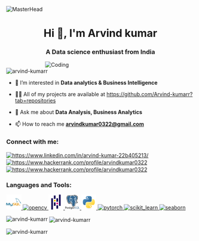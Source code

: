 ![MasterHead](https://camo.githubusercontent.com/f5a8ba4f28fe3ec8d5eb73dfa2303873b5d7122fb1ba08a5946e24d6c13e82c4/68747470733a2f2f6d656469612e6c6963646e2e636f6d2f646d732f696d6167652f4334443132415145536a37322d733567454b672f61727469636c652d636f7665725f696d6167652d736872696e6b5f3630305f323030302f302f313632363735333836373131303f653d3231343734383336343726763d6265746126743d4b6637594175775a74794347594c4e63682d4d676335654f432d376837754c5f646e424149677341465251)
<h1 align="center">Hi 👋, I'm Arvind kumar</h1>
<h3 align="center">A Data science enthusiast from India</h3>
<img align="right" alt="Coding" width="400" src="https://media.giphy.com/media/v1.Y2lkPTc5MGI3NjExcTl6ODVxemtmMjA3bnhycHFjaDdyMDUydDU4MHgxdjZ1eHV1d2ZlbSZlcD12MV9pbnRlcm5hbF9naWZfYnlfaWQmY3Q9Zw/3oKIPEqDGUULpEU0aQ/giphy.gif">

<p align="left"> <img src="https://komarev.com/ghpvc/?username=arvind-kumarr&label=Profile%20views&color=0e75b6&style=flat" alt="arvind-kumarr" /> </p>

- 🌱 I’m interested in **Data analytics & Business Intelligence**

- 👨‍💻 All of my projects are available at https://github.com/Arvind-kumarr?tab=repositories

- 💬 Ask me about **Data Analysis, Business Analytics**

- 📫 How to reach me **arvindkumar0322@gmail.com**

<h3 align="left">Connect with me:</h3>
<p align="left">
<a href="https://www.linkedin.com/in/arvind-kumar-22b405213/" target="blank"><img align="center" src="https://t3.ftcdn.net/jpg/03/95/39/16/360_F_395391650_6LfU41V5A4WIhdTis899OaF7wXVgThgP.jpg" alt="https://www.linkedin.com/in/arvind-kumar-22b405213/" height="30" width="40" /></a>
<a href="https://www.hackerrank.com/profile/arvindkumar0322" target="blank"><img align="center" src="https://raw.githubusercontent.com/rahuldkjain/github-profile-readme-generator/master/src/images/icons/Social/hackerrank.svg" alt="https://www.hackerrank.com/profile/arvindkumar0322" height="30" width="40" /></a>
<a href="https://www.novypro.com/profile_about/arvind-kumar" target="blank"><img align="center" src="https://leads.com.bd/wp-content/uploads/2022/07/c3dd704c81992b31070c472d338ba18e.png" alt="https://www.hackerrank.com/profile/arvindkumar0322" height="30" width="40" /></a>
</p>

<h3 align="left">Languages and Tools:</h3>
<p align="left"> <a href="https://www.mysql.com/" target="_blank" rel="noreferrer"> <img src="https://raw.githubusercontent.com/devicons/devicon/master/icons/mysql/mysql-original-wordmark.svg" alt="mysql" width="40" height="40"/> </a> <a href="https://opencv.org/" target="_blank" rel="noreferrer"> <img src="https://www.vectorlogo.zone/logos/opencv/opencv-icon.svg" alt="opencv" width="40" height="40"/> </a> <a href="https://pandas.pydata.org/" target="_blank" rel="noreferrer"> <img src="https://raw.githubusercontent.com/devicons/devicon/2ae2a900d2f041da66e950e4d48052658d850630/icons/pandas/pandas-original.svg" alt="pandas" width="40" height="40"/> </a> <a href="https://www.postgresql.org" target="_blank" rel="noreferrer"> <img src="https://raw.githubusercontent.com/devicons/devicon/master/icons/postgresql/postgresql-original-wordmark.svg" alt="postgresql" width="40" height="40"/> </a> <a href="https://www.python.org" target="_blank" rel="noreferrer"> <img src="https://raw.githubusercontent.com/devicons/devicon/master/icons/python/python-original.svg" alt="python" width="40" height="40"/> </a> <a href="https://pytorch.org/" target="_blank" rel="noreferrer"> <img src="https://www.vectorlogo.zone/logos/pytorch/pytorch-icon.svg" alt="pytorch" width="40" height="40"/> </a> <a href="https://scikit-learn.org/" target="_blank" rel="noreferrer"> <img src="https://upload.wikimedia.org/wikipedia/commons/0/05/Scikit_learn_logo_small.svg" alt="scikit_learn" width="40" height="40"/> </a> <a href="https://seaborn.pydata.org/" target="_blank" rel="noreferrer"> <img src="https://seaborn.pydata.org/_images/logo-mark-lightbg.svg" alt="seaborn" width="40" height="40"/> </a> </p>

<p><img align="left" src="https://github-readme-stats.vercel.app/api/top-langs?username=arvind-kumarr&show_icons=true&locale=en&layout=compact" alt="arvind-kumarr" /></p>

<p>&nbsp;<img align="center" src="https://github-readme-stats.vercel.app/api?username=arvind-kumarr&show_icons=true&locale=en" alt="arvind-kumarr" /></p>

<p><img align="center" src="https://github-readme-streak-stats.herokuapp.com/?user=arvind-kumarr&" alt="arvind-kumarr" /></p>

